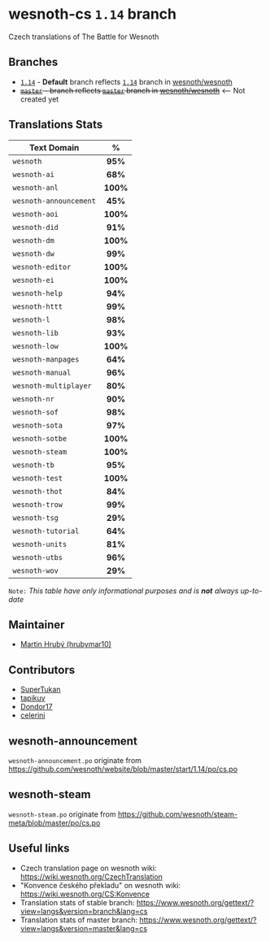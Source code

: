 # wesnoth-cs `1.14` branch
Czech translations of The Battle for Wesnoth

## Branches
* [`1.14`](https://github.com/hrubymar10/wesnoth-cs/tree/1.14) - **Default** branch reflects [`1.14`](https://github.com/wesnoth/wesnoth/tree/1.14) branch in [wesnoth/wesnoth](https://github.com/wesnoth/wesnoth)
* ~~[`master`](https://github.com/hrubymar10/wesnoth-cs/tree/master) - branch reflects [`master`](https://github.com/wesnoth/wesnoth/tree/master) branch in [wesnoth/wesnoth](https://github.com/wesnoth/wesnoth)~~ <-- Not created yet

## Translations Stats
| Text Domain            | %        |
| ---------------------- |:--------:|
| `wesnoth`              | **95%**  |
| `wesnoth-ai`           | **68%**  |
| `wesnoth-anl`          | **100%** |
| `wesnoth-announcement` | **45%**  |
| `wesnoth-aoi`          | **100%** |
| `wesnoth-did`          | **91%**  |
| `wesnoth-dm`           | **100%** |
| `wesnoth-dw`           | **99%**  |
| `wesnoth-editor`       | **100%** |
| `wesnoth-ei`           | **100%** |
| `wesnoth-help`         | **94%**  |
| `wesnoth-httt`         | **99%**  |
| `wesnoth-l`            | **98%**  |
| `wesnoth-lib`          | **93%**  |
| `wesnoth-low`          | **100%** |
| `wesnoth-manpages`     | **64%**  |
| `wesnoth-manual`       | **96%**  |
| `wesnoth-multiplayer`  | **80%**  |
| `wesnoth-nr`           | **90%**  |
| `wesnoth-sof`          | **98%**  |
| `wesnoth-sota`         | **97%**  |
| `wesnoth-sotbe`        | **100%** |
| `wesnoth-steam`        | **100%** |
| `wesnoth-tb`           | **95%**  |
| `wesnoth-test`         | **100%** |
| `wesnoth-thot`         | **84%**  |
| `wesnoth-trow`         | **99%**  |
| `wesnoth-tsg`          | **29%**  |
| `wesnoth-tutorial`     | **64%**  |
| `wesnoth-units`        | **81%**  |
| `wesnoth-utbs`         | **96%**  |
| `wesnoth-wov`          | **29%**  |

`Note:` *This table have only informational purposes and is **not** always up-to-date*

## Maintainer
* [Martin Hrubý (hrubymar10)](https://github.com/hrubymar10)

## Contributors
* [SuperTukan](https://github.com/SuperTukan)
* [tapikuv](https://github.com/tapikuv)
* [Dondor17](https://github.com/Dondor17)
* [celerini](https://github.com/celerini)

## wesnoth-announcement
`wesnoth-announcement.po` originate from https://github.com/wesnoth/website/blob/master/start/1.14/po/cs.po

## wesnoth-steam
`wesnoth-steam.po` originate from https://github.com/wesnoth/steam-meta/blob/master/po/cs.po

## Useful links
* Czech translation page on wesnoth wiki: https://wiki.wesnoth.org/CzechTranslation
* "Konvence českého překladu" on wesnoth wiki: https://wiki.wesnoth.org/CS:Konvence
* Translation stats of stable branch: https://www.wesnoth.org/gettext/?view=langs&version=branch&lang=cs
* Translation stats of master branch: https://www.wesnoth.org/gettext/?view=langs&version=master&lang=cs
